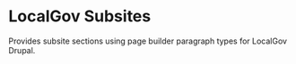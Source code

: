 # LocalGov Subsites

Provides subsite sections using page builder paragraph types for LocalGov Drupal.
